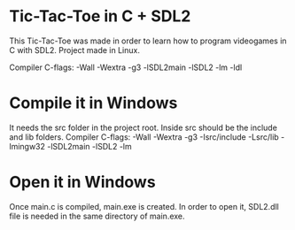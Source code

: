 # Tic-Tac-Toe in C + SDL2
This Tic-Tac-Toe was made in order to learn how to program videogames in C with SDL2. 
Project made in Linux.

Compiler C-flags: -Wall -Wextra -g3 -lSDL2main -lSDL2 -lm -ldl

# Compile it in Windows
It needs the src folder in the project root. Inside src should be the include and lib folders.
Compiler C-flags: -Wall -Wextra -g3 -Isrc/include -Lsrc/lib -lmingw32 -lSDL2main -lSDL2 -lm

# Open it in Windows
Once main.c is compiled, main.exe is created. In order to open it, SDL2.dll file is needed in the same directory of main.exe.
